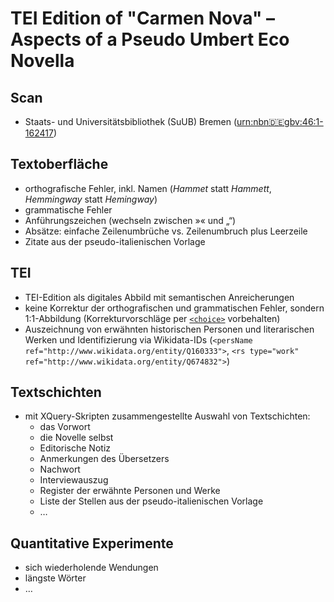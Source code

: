 # TEI Edition of "Carmen Nova" – Aspects of a Pseudo Umbert Eco Novella

## Scan
- Staats- und Universitätsbibliothek (SuUB) Bremen ([urn:nbn:de:gbv:46:1-162417](https://nbn-resolving.org/urn:nbn:de:gbv:46:1-162417))

## Textoberfläche
- orthografische Fehler, inkl. Namen (*Hammet* statt *Hammett*, *Hemmingway* statt *Hemingway*)
- grammatische Fehler
- Anführungszeichen (wechseln zwischen »« und „“)
- Absätze: einfache Zeilenumbrüche vs. Zeilenumbruch plus Leerzeile
- Zitate aus der pseudo-italienischen Vorlage

## TEI
- TEI-Edition als digitales Abbild mit semantischen Anreicherungen
- keine Korrektur der orthografischen und grammatischen Fehler, sondern 1:1-Abbildung (Korrekturvorschläge per [```<choice>```](https://tei-c.org/release/doc/tei-p5-doc/en/html/ref-choice.html) vorbehalten)
- Auszeichnung von erwähnten historischen Personen und literarischen Werken und Identifizierung via Wikidata-IDs (```<persName ref="http://www.wikidata.org/entity/Q160333">```, ```<rs type="work" ref="http://www.wikidata.org/entity/Q674832">```)

## Textschichten
- mit XQuery-Skripten zusammengestellte Auswahl von Textschichten:
  - das Vorwort
  - die Novelle selbst
  - Editorische Notiz
  - Anmerkungen des Übersetzers
  - Nachwort
  - Interviewauszug
  - Register der erwähnte Personen und Werke
  - Liste der Stellen aus der pseudo-italienischen Vorlage
  - …

## Quantitative Experimente
- sich wiederholende Wendungen
- längste Wörter
- …

